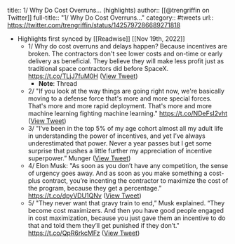 title:: 1/ Why Do Cost Overruns... (highlights)
author:: [[@trengriffin on Twitter]]
full-title:: "1/ Why Do Cost Overruns..."
category:: #tweets
url:: https://twitter.com/trengriffin/status/1425797286689271818

- Highlights first synced by [[Readwise]] [[Nov 19th, 2022]]
	- 1/ Why do cost overruns and delays happen? Because incentives are broken. The contractors don't see lower costs and on-time or early delivery as beneficial. They believe they will make less profit just as traditional space contractors did before SpaceX. https://t.co/TLjJ7fuM0H ([View Tweet](https://twitter.com/trengriffin/status/1425797286689271818))
		- **Note**: Thread
	- 2/ "If you look at the way things are going right now, we're basically moving to a defense force that's more and more special forces. That's more and more rapid deployment. That's more and more machine learning fighting machine learning." https://t.co/NDeFsI2vht ([View Tweet](https://twitter.com/trengriffin/status/1425798710743605249))
	- 3/ "I’ve been in the top 5% of my age cohort almost all my adult life in understanding the power of incentives, and yet I’ve always underestimated that power. Never a year passes but I get some surprise that pushes a little further my appreciation of incentive superpower.” Munger ([View Tweet](https://twitter.com/trengriffin/status/1425799821374328833))
	- 4/ Elon Musk: "As soon as you don’t have any competition, the sense of urgency goes away. And as soon as you make something a cost-plus contract, you’re incenting the contractor to maximize the cost of the program, because they get a percentage.” https://t.co/dpyVDU1QNv ([View Tweet](https://twitter.com/trengriffin/status/1425807199314448386))
	- 5/ "They never want that gravy train to end,” Musk explained. “They become cost maximizers. And then you have good people engaged in cost maximization, because you just gave them an incentive to do that and told them they’ll get punished if they don’t." https://t.co/QpR6rkcMFz ([View Tweet](https://twitter.com/trengriffin/status/1425807884445618182))
